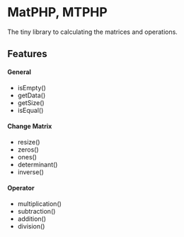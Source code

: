 # MatPHP, MTPHP

The tiny library to calculating the matrices and operations.

## Features

#### General
- isEmpty()
- getData()
- getSize()
- isEqual()

#### Change Matrix
- resize()
- zeros()
- ones()
- determinant()
- inverse()

#### Operator
- multiplication()
- subtraction()
- addition()
- division()
